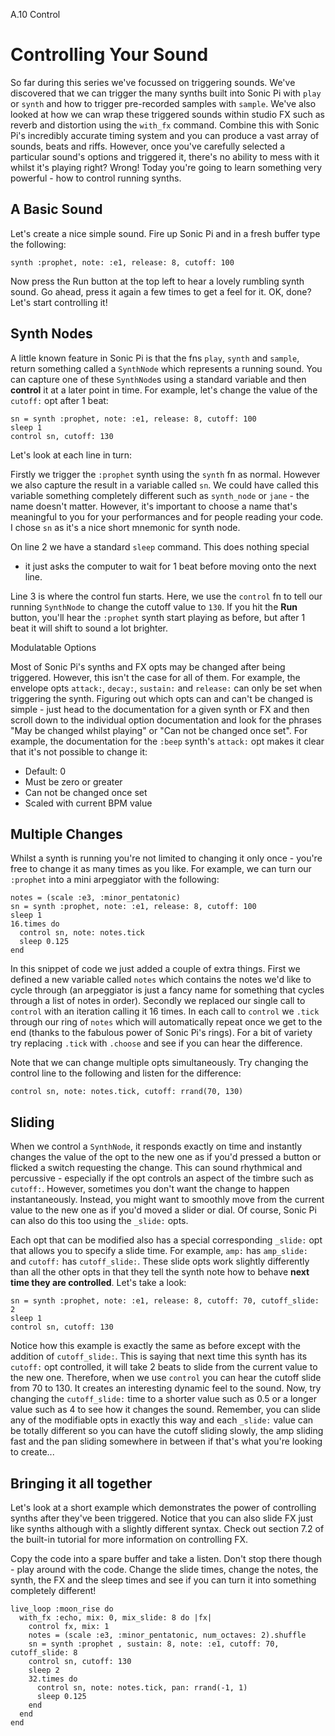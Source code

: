 A.10 Control

# Controlling Your Sound

So far during this series we've focussed on triggering sounds. We've
discovered that we can trigger the many synths built into Sonic Pi with
`play` or `synth` and how to trigger pre-recorded samples with
`sample`. We've also looked at how we can wrap these triggered sounds
within studio FX such as reverb and distortion using the `with_fx`
command. Combine this with Sonic Pi's incredibly accurate timing system
and you can produce a vast array of sounds, beats and riffs. However,
once you've carefully selected a particular sound's options and
triggered it, there's no ability to mess with it whilst it's playing
right? Wrong! Today you're going to learn something very powerful - how
to control running synths.

## A Basic Sound

Let's create a nice simple sound. Fire up Sonic Pi and in a fresh buffer
type the following:

```
synth :prophet, note: :e1, release: 8, cutoff: 100
```

Now press the Run button at the top left to hear a lovely rumbling synth
sound. Go ahead, press it again a few times to get a feel for it. OK,
done? Let's start controlling it!

## Synth Nodes

A little known feature in Sonic Pi is that the fns `play`, `synth` and
`sample`, return something called a `SynthNode` which represents a
running sound. You can capture one of these `SynthNode`s using a
standard variable and then **control** it at a later point in time. For
example, let's change the value of the `cutoff:` opt after 1 beat:

```
sn = synth :prophet, note: :e1, release: 8, cutoff: 100
sleep 1
control sn, cutoff: 130
```

Let's look at each line in turn: 

Firstly we trigger the `:prophet` synth using the `synth` fn as
normal. However we also capture the result in a variable called `sn`. We
could have called this variable something completely different such as
`synth_node` or `jane` - the name doesn't matter. However, it's
important to choose a name that's meaningful to you for your
performances and for people reading your code. I chose `sn` as it's a nice
short mnemonic for synth node.

On line 2 we have a standard `sleep` command. This does nothing special
- it just asks the computer to wait for 1 beat before moving onto the
next line.

Line 3 is where the control fun starts. Here, we use the `control` fn to
tell our running `SynthNode` to change the cutoff value to `130`. If you
hit the **Run** button, you'll hear the `:prophet` synth start playing
as before, but after 1 beat it will shift to sound a lot brighter.

Modulatable Options

Most of Sonic Pi's synths and FX opts may be changed after being
triggered. However, this isn't the case for all of them. For example,
the envelope opts `attack:`, `decay:`, `sustain:` and `release:` can
only be set when triggering the synth. Figuring out which opts can and
can't be changed is simple - just head to the documentation for a given
synth or FX and then scroll down to the individual option documentation
and look for the phrases "May be changed whilst playing" or "Can not be
changed once set". For example, the documentation for the `:beep`
synth's `attack:` opt makes it clear that it's not possible to change
it:

* Default: 0 
* Must be zero or greater 
* Can not be changed once set 
* Scaled with current BPM value 

## Multiple Changes

Whilst a synth is running you're not limited to changing it only once -
you're free to change it as many times as you like. For example, we can
turn our `:prophet` into a mini arpeggiator with the following:

```
notes = (scale :e3, :minor_pentatonic)
sn = synth :prophet, note: :e1, release: 8, cutoff: 100
sleep 1
16.times do
  control sn, note: notes.tick
  sleep 0.125
end
```

In this snippet of code we just added a couple of extra things. First we
defined a new variable called `notes` which contains the notes we'd like
to cycle through (an arpeggiator is just a fancy name for something that
cycles through a list of notes in order). Secondly we replaced our
single call to `control` with an iteration calling it 16 times. In each
call to `control` we `.tick` through our ring of `notes` which will
automatically repeat once we get to the end (thanks to the fabulous power
of Sonic Pi's rings). For a bit of variety try replacing `.tick` with
`.choose` and see if you can hear the difference.

Note that we can change multiple opts simultaneously. Try changing the
control line to the following and listen for the difference:

```
control sn, note: notes.tick, cutoff: rrand(70, 130)
```

## Sliding 

When we control a `SynthNode`, it responds exactly on time and instantly
changes the value of the opt to the new one as if you'd pressed a button
or flicked a switch requesting the change. This can sound rhythmical and percussive -
especially if the opt controls an aspect of the timbre such as
`cutoff:`. However, sometimes you don't want the change to happen
instantaneously. Instead, you might want to smoothly move from the
current value to the new one as if you'd moved a slider or dial. Of
course, Sonic Pi can also do this too using the `_slide:` opts.

Each opt that can be modified also has a special corresponding `_slide:`
opt that allows you to specify a slide time. For example, `amp:` has
`amp_slide:` and `cutoff:` has `cutoff_slide:`. These slide opts work
slightly differently than all the other opts in that they tell the synth
note how to behave **next time they are controlled**. Let's take a look:

```
sn = synth :prophet, note: :e1, release: 8, cutoff: 70, cutoff_slide: 2
sleep 1
control sn, cutoff: 130
```

Notice how this example is exactly the same as before except with the
addition of `cutoff_slide:`. This is saying that next time this synth
has its `cutoff:` opt controlled, it will take 2 beats to slide from the
current value to the new one. Therefore, when we use `control` you can
hear the cutoff slide from 70 to 130. It creates an interesting dynamic
feel to the sound. Now, try changing the `cutoff_slide:` time to a
shorter value such as 0.5 or a longer value such as 4 to see how it
changes the sound. Remember, you can slide any of the modifiable opts in
exactly this way and each `_slide:` value can be totally different so
you can have the cutoff sliding slowly, the amp sliding fast and the pan
sliding somewhere in between if that's what you're looking to create...

## Bringing it all together

Let's look at a short example which demonstrates the power of
controlling synths after they've been triggered. Notice that you can
also slide FX just like synths although with a slightly different
syntax. Check out section 7.2 of the built-in tutorial for more
information on controlling FX.

Copy the code into a spare buffer and take a listen. Don't stop there
though - play around with the code. Change the slide times, change the
notes, the synth, the FX and the sleep times and see if you can turn it
into something completely different!

```
live_loop :moon_rise do
  with_fx :echo, mix: 0, mix_slide: 8 do |fx|
    control fx, mix: 1
    notes = (scale :e3, :minor_pentatonic, num_octaves: 2).shuffle
    sn = synth :prophet , sustain: 8, note: :e1, cutoff: 70, cutoff_slide: 8
    control sn, cutoff: 130
    sleep 2
    32.times do
      control sn, note: notes.tick, pan: rrand(-1, 1)
      sleep 0.125
    end
  end
end
```
